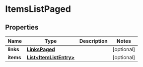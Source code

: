 

# ItemsListPaged


## Properties

| Name | Type | Description | Notes |
|------------ | ------------- | ------------- | -------------|
|**links** | [**LinksPaged**](LinksPaged.md) |  |  [optional] |
|**items** | [**List&lt;ItemListEntry&gt;**](ItemListEntry.md) |  |  [optional] |



